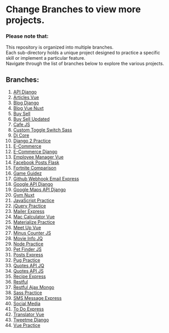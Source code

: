 # Change Branches to view more projects.

### Please note that:
This repository is organized into multiple branches.
<br>
Each sub-directory holds a unique project designed to practice a specific skill or implement a particular feature.
<br>
Navigate through the list of branches below to explore the various projects.

## Branches:
1. [API Django](https://github.com/osama-mohamed/practice/tree/api_django)
2. [Articles Vue](https://github.com/osama-mohamed/practice/tree/articles_vue)
3. [Blog Django](https://github.com/osama-mohamed/practice/tree/Blog_django)
4. [Blog Vue Nuxt](https://github.com/osama-mohamed/practice/tree/blog_vue_nuxt)
5. [Buy Sell](https://github.com/osama-mohamed/practice/tree/buy_sell)
6. [Buy Sell Updated](https://github.com/osama-mohamed/practice/tree/buy_sell_updated)
7. [Cafe JS](https://github.com/osama-mohamed/practice/tree/cafe_js)
8. [Custom Toggle Switch Sass](https://github.com/osama-mohamed/practice/tree/custom_toggle_switch_sass)
9. [Dj Core](https://github.com/osama-mohamed/practice/tree/djcore)
10. [Django 2 Practice](https://github.com/osama-mohamed/practice/tree/django_2_practice)
11. [E-Commerce](https://github.com/osama-mohamed/practice/tree/E-Commerce)
12. [E-Commerce Django](https://github.com/osama-mohamed/practice/tree/E-Commerce_django)
13. [Employee Manager Vue](https://github.com/osama-mohamed/practice/tree/employee_manager_vue)
14. [Facebook Posts Flask](https://github.com/osama-mohamed/practice/tree/facebook_posts_flask)
15. [Fortnite Comparison](https://github.com/osama-mohamed/practice/tree/fortnite_comparison)
16. [Game Guidez](https://github.com/osama-mohamed/practice/tree/game-guidez)
17. [Github Webhook Email Express](https://github.com/osama-mohamed/practice/tree/github_webhook_email_express)
18. [Google API Django](https://github.com/osama-mohamed/practice/tree/google_api_django)
19. [Google Maps API Django](https://github.com/osama-mohamed/practice/tree/google_maps_api_django)
20. [Gym Nuxt](https://github.com/osama-mohamed/practice/tree/gym_nuxt)
21. [JavaScript Practice](https://github.com/osama-mohamed/practice/tree/javascript_practice)
22. [jQuery Practice](https://github.com/osama-mohamed/practice/tree/jquery_practice)
23. [Mailer Express](https://github.com/osama-mohamed/practice/tree/mailer_express)
24. [Mac Calculator Vue](https://github.com/osama-mohamed/practice/tree/mac_calculator_vue)
25. [Materialize Practice](https://github.com/osama-mohamed/practice/tree/materialize_practice)
26. [Meet Up Vue](https://github.com/osama-mohamed/practice/tree/meet_up_vue)
27. [Minus Counter JS](https://github.com/osama-mohamed/practice/tree/minus_counter_js)
28. [Movie Info JQ](https://github.com/osama-mohamed/practice/tree/movie_info_jq)
29. [Node Practice](https://github.com/osama-mohamed/practice/tree/node_practice)
30. [Pet Finder JS](https://github.com/osama-mohamed/practice/tree/pet_finder_js)
31. [Posts Express](https://github.com/osama-mohamed/practice/tree/posts_express)
32. [Pug Practice](https://github.com/osama-mohamed/practice/tree/pug_practice)
33. [Quotes API JQ](https://github.com/osama-mohamed/practice/tree/quotes_api_jq)
34. [Quotes API JS](https://github.com/osama-mohamed/practice/tree/quotes_api_js)
35. [Recipe Express](https://github.com/osama-mohamed/practice/tree/recipe_express)
36. [Restful](https://github.com/osama-mohamed/practice/tree/restful)
37. [Restful Ajax Mongo](https://github.com/osama-mohamed/practice/tree/restful_ajax_mongo)
38. [Sass Practice](https://github.com/osama-mohamed/practice/tree/sass_practice)
39. [SMS Message Express](https://github.com/osama-mohamed/practice/tree/sms_message_express)
40. [Social Media](https://github.com/osama-mohamed/practice/tree/social_media)
41. [To Do Express](https://github.com/osama-mohamed/practice/tree/to_do_express)
42. [Translator Vue](https://github.com/osama-mohamed/practice/tree/translator_vue)
43. [Tweetme Django](https://github.com/osama-mohamed/practice/tree/tweetme_django)
44. [Vue Practice](https://github.com/osama-mohamed/practice/tree/vue_practice)
